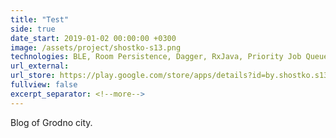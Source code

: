```yaml
---
title: "Test"
side: true
date_start: 2019-01-02 00:00:00 +0300
image: /assets/project/shostko-s13.png
technologies: BLE, Room Persistence, Dagger, RxJava, Priority Job Queue, NFC, MVP, DALI communication protocol
url_external:
url_store: https://play.google.com/store/apps/details?id=by.shostko.s13
fullview: false
excerpt_separator: <!--more-->
---
```

Blog of Grodno city.